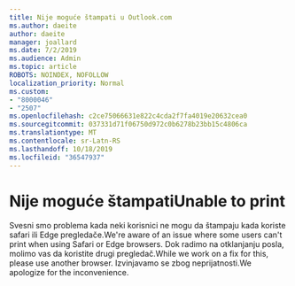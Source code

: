 ```yaml
---
title: Nije moguće štampati u Outlook.com
ms.author: daeite
author: daeite
manager: joallard
ms.date: 7/2/2019
ms.audience: Admin
ms.topic: article
ROBOTS: NOINDEX, NOFOLLOW
localization_priority: Normal
ms.custom:
- "8000046"
- "2507"
ms.openlocfilehash: c2ce75066631e822c4cda2f7fa4019e20632cea0
ms.sourcegitcommit: 037331d71f06750d972c0b6278b23bb15c4806ca
ms.translationtype: MT
ms.contentlocale: sr-Latn-RS
ms.lasthandoff: 10/18/2019
ms.locfileid: "36547937"
---
```

# <a name="unable-to-print"></a><span data-ttu-id="59b44-102">Nije moguće štampati</span><span class="sxs-lookup"><span data-stu-id="59b44-102">Unable to print</span></span>

<span data-ttu-id="59b44-103">Svesni smo problema kada neki korisnici ne mogu da štampaju kada koriste safari ili Edge pregledače.</span><span class="sxs-lookup"><span data-stu-id="59b44-103">We're aware of an issue where some users can't print when using Safari or Edge browsers.</span></span> <span data-ttu-id="59b44-104">Dok radimo na otklanjanju posla, molimo vas da koristite drugi pregledač.</span><span class="sxs-lookup"><span data-stu-id="59b44-104">While we work on a fix for this, please use another browser.</span></span> <span data-ttu-id="59b44-105">Izvinjavamo se zbog neprijatnosti.</span><span class="sxs-lookup"><span data-stu-id="59b44-105">We apologize for the inconvenience.</span></span>